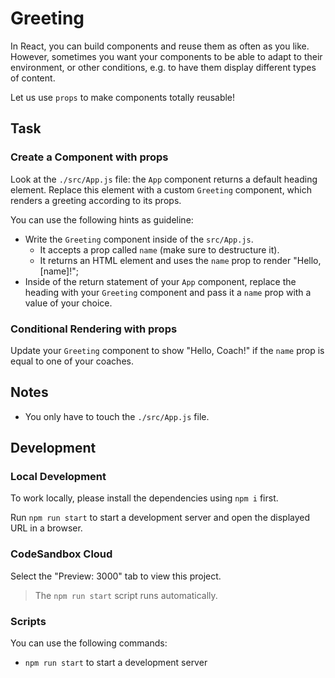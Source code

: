 # Greeting

In React, you can build components and reuse them as often as you like. However, sometimes you want your components to be able to adapt to their environment, or other conditions, e.g. to have them display different types of content.

Let us use `props` to make components totally reusable!

## Task

### Create a Component with props

Look at the `./src/App.js` file: the `App` component returns a default heading element. Replace this element with a custom `Greeting` component, which renders a greeting according to its props.

You can use the following hints as guideline:

- Write the `Greeting` component inside of the `src/App.js`.
  - It accepts a prop called `name` (make sure to destructure it).
  - It returns an HTML element and uses the `name` prop to render "Hello, [name]!";
- Inside of the return statement of your `App` component, replace the heading with your `Greeting` component and pass it a `name` prop with a value of your choice.

### Conditional Rendering with props

Update your `Greeting` component to show "Hello, Coach!" if the `name` prop is equal to one of your coaches.

## Notes

- You only have to touch the `./src/App.js` file.

## Development

### Local Development

To work locally, please install the dependencies using `npm i` first.

Run `npm run start` to start a development server and open the displayed URL in a browser.

### CodeSandbox Cloud

Select the "Preview: 3000" tab to view this project.

> The `npm run start` script runs automatically.

### Scripts

You can use the following commands:

- `npm run start` to start a development server
